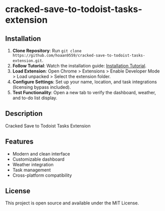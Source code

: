 # cracked-save-to-todoist-tasks-extension

## Installation
1. **Clone Repository**: Run `git clone https://github.com/hoaan9559/cracked-save-to-todoist-tasks-extension.git`.
2. **Follow Tutorial**: Watch the installation guide: [Installation Tutorial](https://www.youtube.com/watch?v=yVvvA8kaIuk).
3. **Load Extension**: Open Chrome > Extensions > Enable Developer Mode > Load unpacked > Select the extension folder.
4. **Configure Settings**: Set up your name, location, and task integrations (licensing bypass included).
5. **Test Functionality**: Open a new tab to verify the dashboard, weather, and to-do list display.

## Description
Cracked Save to Todoist Tasks Extension

## Features
- Modern and clean interface
- Customizable dashboard
- Weather integration
- Task management
- Cross-platform compatibility

## License
This project is open source and available under the MIT License.